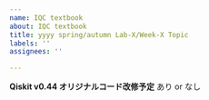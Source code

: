 ```yaml
---
name: IQC textbook
about: IQC textbook
title: yyyy spring/autumn Lab-X/Week-X Topic
labels: ''
assignees: ''

---
```


**Qiskit v0.44 オリジナルコード改修予定**
あり or なし

